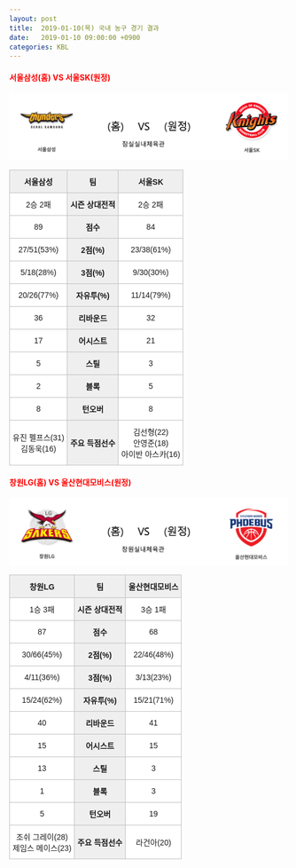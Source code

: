 ```yaml
---
layout: post
title:  2019-01-10(목) 국내 농구 경기 결과
date:   2019-01-10 09:00:00 +0900
categories: KBL
---
```


#### <span style="color:red"> 서울삼성(홈) VS 서울SK(원정) </span>
![서울삼성_서울SK.png](../images/kbl/match/서울삼성_서울SK.png)

<style type="text/css">
.tg  {border-collapse:collapse;border-spacing:0;}
.tg td{font-family:Arial, sans-serif;font-size:14px;padding:10px 5px;border-style:solid;border-width:1px;overflow:hidden;word-break:normal;border-color:#c0c0c0;}
.tg th{font-family:Arial, sans-serif;font-size:14px;font-weight:normal;padding:10px 5px;border-style:solid;border-width:1px;overflow:hidden;word-break:normal;border-color:#c0c0c0;}
.tg .tg-dcpn{background-color:#ffffff;border-color:#c0c0c0;text-align:center;vertical-align:middle}
.tg .tg-txr3{background-color:#ffffff;border-color:#c0c0c0;text-align:center;vertical-align:middle}
.tg .tg-o8le{background-color:#efefef;border-color:#c0c0c0;text-align:center;vertical-align:middle}
.tg .tg-rr9t{font-weight:bold;background-color:#efefef;border-color:#c0c0c0;text-align:center;vertical-align:middle}
.tg .tg-wazi{background-color:#efefef;border-color:#c0c0c0;text-align:center;vertical-align:middle}
</style>

<table class="tg">
  <tr>
    <th class="tg-rr9t">서울삼성</th>
    <th class="tg-rr9t">팀</th>
    <th class="tg-rr9t">서울SK</th>
  </tr>
  <tr>
    <td class="tg-dcpn">2승 2패</td>
    <td class="tg-rr9t">시즌 상대전적</td>
    <td class="tg-dcpn">2승 2패</td>
  </tr>
  <tr>
    <td class="tg-dcpn">89</td>
    <td class="tg-rr9t">점수</td>
    <td class="tg-dcpn">84</td>
  </tr>
  <tr>
    <td class="tg-dcpn">27/51(53%)</td>
    <td class="tg-rr9t">2점(%)</td>
    <td class="tg-dcpn">23/38(61%)</td>
  </tr>
  <tr>
    <td class="tg-dcpn">5/18(28%)</td>
    <td class="tg-rr9t">3점(%)</td>
    <td class="tg-dcpn">9/30(30%)</td>
  </tr>
  <tr>
    <td class="tg-dcpn">20/26(77%)</td>
    <td class="tg-rr9t">자유투(%)</td>
    <td class="tg-dcpn">11/14(79%)</td>
  </tr>
  <tr>
    <td class="tg-dcpn">36</td>
    <td class="tg-rr9t">리바운드</td>
    <td class="tg-dcpn">32</td>
  </tr>
  <tr>
    <td class="tg-dcpn">17</td>
    <td class="tg-rr9t">어시스트</td>
    <td class="tg-dcpn">21</td>
  </tr>
  <tr>
    <td class="tg-dcpn">5</td>
    <td class="tg-rr9t">스틸</td>
    <td class="tg-dcpn">3</td>
  </tr>
  <tr>
    <td class="tg-dcpn">2</td>
    <td class="tg-rr9t">블록</td>
    <td class="tg-dcpn">5</td>
  </tr>
  <tr>
    <td class="tg-dcpn">8</td>
    <td class="tg-rr9t">턴오버</td>
    <td class="tg-dcpn">8</td>
  </tr>
  <tr>
    <td class="tg-dcpn">유진 펠프스(31)<br>김동욱(16)</td>
    <td class="tg-rr9t">주요 득점선수</td>
    <td class="tg-dcpn">김선형(22)<br>안영준(18)<br>아이반 아스카(16)</td>
  </tr>
</table>

#### <span style="color:red"> 창원LG(홈) VS 울산현대모비스(원정) </span>
![창원LG_울산현대모비스.png](../images/kbl/match/창원LG_울산현대모비스.png)

<style type="text/css">
.tg  {border-collapse:collapse;border-spacing:0;}
.tg td{font-family:Arial, sans-serif;font-size:14px;padding:10px 5px;border-style:solid;border-width:1px;overflow:hidden;word-break:normal;border-color:#c0c0c0;}
.tg th{font-family:Arial, sans-serif;font-size:14px;font-weight:normal;padding:10px 5px;border-style:solid;border-width:1px;overflow:hidden;word-break:normal;border-color:#c0c0c0;}
.tg .tg-dcpn{background-color:#ffffff;border-color:#c0c0c0;text-align:center;vertical-align:middle}
.tg .tg-txr3{background-color:#ffffff;border-color:#c0c0c0;text-align:center;vertical-align:middle}
.tg .tg-o8le{background-color:#efefef;border-color:#c0c0c0;text-align:center;vertical-align:middle}
.tg .tg-rr9t{font-weight:bold;background-color:#efefef;border-color:#c0c0c0;text-align:center;vertical-align:middle}
.tg .tg-wazi{background-color:#efefef;border-color:#c0c0c0;text-align:center;vertical-align:middle}
</style>

<table class="tg">
  <tr>
    <th class="tg-rr9t">창원LG</th>
    <th class="tg-rr9t">팀</th>
    <th class="tg-rr9t">울산현대모비스</th>
  </tr>
  <tr>
    <td class="tg-dcpn">1승 3패</td>
    <td class="tg-rr9t">시즌 상대전적</td>
    <td class="tg-dcpn">3승 1패</td>
  </tr>
  <tr>
    <td class="tg-dcpn">87</td>
    <td class="tg-rr9t">점수</td>
    <td class="tg-dcpn">68</td>
  </tr>
  <tr>
    <td class="tg-dcpn">30/66(45%)</td>
    <td class="tg-rr9t">2점(%)</td>
    <td class="tg-dcpn">22/46(48%)</td>
  </tr>
  <tr>
    <td class="tg-dcpn">4/11(36%)</td>
    <td class="tg-rr9t">3점(%)</td>
    <td class="tg-dcpn">3/13(23%)</td>
  </tr>
  <tr>
    <td class="tg-dcpn">15/24(62%)</td>
    <td class="tg-rr9t">자유투(%)</td>
    <td class="tg-dcpn">15/21(71%)</td>
  </tr>
  <tr>
    <td class="tg-dcpn">40</td>
    <td class="tg-rr9t">리바운드</td>
    <td class="tg-dcpn">41</td>
  </tr>
  <tr>
    <td class="tg-dcpn">15</td>
    <td class="tg-rr9t">어시스트</td>
    <td class="tg-dcpn">15</td>
  </tr>
  <tr>
    <td class="tg-dcpn">13</td>
    <td class="tg-rr9t">스틸</td>
    <td class="tg-dcpn">3</td>
  </tr>
  <tr>
    <td class="tg-dcpn">1</td>
    <td class="tg-rr9t">블록</td>
    <td class="tg-dcpn">3</td>
  </tr>
  <tr>
    <td class="tg-dcpn">5</td>
    <td class="tg-rr9t">턴오버</td>
    <td class="tg-dcpn">19</td>
  </tr>
  <tr>
    <td class="tg-dcpn">조쉬 그레이(28)<br>제임스 메이스(23)</td>
    <td class="tg-rr9t">주요 득점선수</td>
    <td class="tg-dcpn">라건아(20)</td>
  </tr>
</table>
